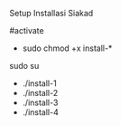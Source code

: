 Setup Installasi Siakad

#activate
- sudo chmod +x install-*

sudo su
- ./install-1
- ./install-2
- ./install-3
- ./install-4
